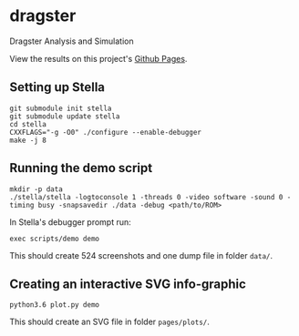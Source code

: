 # dragster
Dragster Analysis and Simulation

View the results on this project's [Github Pages](https://uhrm.github.io/dragster/).

## Setting up Stella

    git submodule init stella
    git submodule update stella
    cd stella
    CXXFLAGS="-g -O0" ./configure --enable-debugger
    make -j 8

## Running the demo script

    mkdir -p data
    ./stella/stella -logtoconsole 1 -threads 0 -video software -sound 0 -timing busy -snapsavedir ./data -debug <path/to/ROM>

In Stella's debugger prompt run:

    exec scripts/demo demo

This should create 524 screenshots and one dump file in folder `data/`.

## Creating an interactive SVG info-graphic

    python3.6 plot.py demo

This should create an SVG file in folder `pages/plots/`.
